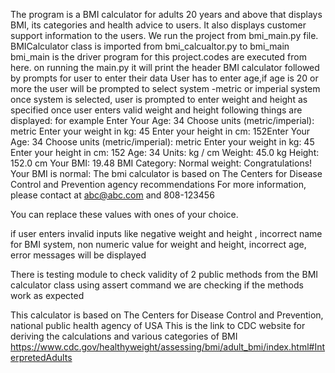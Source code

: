 The program is a BMI calculator for adults 20 years and above that displays BMI, its categories and
health advice to users. It also displays customer support information to the users.
We run the project from bmi_main.py file. BMICalculator class is imported from bmi_calcualtor.py to bmi_main
bmi_main is the driver program for this project.codes are executed from here.
on running the main.py it will print the header BMI calculator followed by prompts for user to enter their data
User has to enter age,if age is 20 or more the user will be prompted to select system -metric or imperial system
once system is selected, user is prompted to enter weight and height as specified
once user enters valid weight and height following things are displayed:
for example
Enter Your Age: 34
Choose units (metric/imperial): metric
Enter your weight in kg: 45
Enter your height in cm: 152Enter Your Age: 34
Choose units (metric/imperial): metric
Enter your weight in kg: 45
Enter your height in cm: 152
Age: 34
Units: kg / cm
Weight: 45.0 kg
Height: 152.0 cm
Your BMI: 19.48
BMI Category: Normal weight: Congratulations! Your BMI is normal:
The bmi calculator is based on The Centers for Disease Control and Prevention agency recommendations
For more information, please contact at abc@abc.com and 808-123456

You can replace these values with ones of your choice.

if user enters invalid inputs like negative weight and height , incorrect name for BMI system, non numeric value for
weight and height, incorrect age,  error messages will be displayed

There is testing module to check validity of 2 public methods from the BMI calculator class
using assert command we are checking if the methods work as expected

This calculator is based on The Centers for Disease Control and Prevention, national public health agency of USA
This is the link to CDC website for deriving the calculations and various categories of BMI
https://www.cdc.gov/healthyweight/assessing/bmi/adult_bmi/index.html#InterpretedAdults

